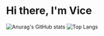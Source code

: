 # Hi there, I'm Vice 
![Anurag's GitHub stats](https://github-readme-stats.vercel.app/api?username=mceazy2700&show_icons=true&theme=radical)
![Top Langs](https://github-readme-stats.vercel.app/api/top-langs/?username=mceazy2700&layouy=donut)
